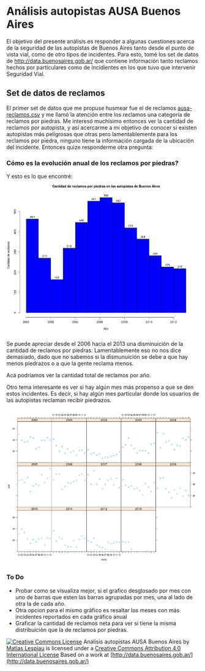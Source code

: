 Análisis autopistas AUSA Buenos Aires
====

El objetivo del presente análisis es responder a algunas cuestiones acerca de la seguridad de las autopistas de Buenos Aires tanto desde el punto de vista vial, como de otro tipos de incidentes. Para esto, tomé los set de datos de http://data.buenosaires.gob.ar/ que contiene información tanto reclamos hechos por particulares como de incidientes en los que tuvo que intervenir Seguridad Vial.

Set de datos de reclamos
----
El primer set de datos que me propuse husmear fue el de reclamos [ausa-reclamos.csv](https://github.com/mlespiau/ausa/blob/master/data/ausa-reclamos.csv) y me llamó la atención entre los reclamos una categoría de reclamos por piedras. Me interesó muchísimo entonces ver la cantidad de reclamos por autopista, y así acercarme a mi objetivo de conocer si existen autopistas más peligrosas que otras pero lamentablemente para los reclamos por piedra, ninguno tiene la información cargada de la ubicación del incidente. Entonces quize responderme otra pregunta: 

### Cómo es la evolución anual de los reclamos por piedras? 
Y esto es lo que encontré:
![Gráfico de evolución anual de los reclamos por piedras](https://raw.githubusercontent.com/mlespiau/ausa/master/plots/reclamosPorPiedras.png)

Se puede apreciar desde el 2006 hacia el 2013 una disminuición de la cantidad de reclamos por piedras. Lamentablemente eso no nos dice demasiado, dado que no sabemos si la dismunuición se debe a que hay menos piedrazos o a que la gente reclama menos. 

Acá podríamos ver la cantidad total de reclamos por año. 

Otro tema interesante es ver si hay algún mes más propenso a que se den estos incidentes. Es decir, si hay algún mes particular donde los usuarios de las autopistas reclaman recibir piedrazos. 

![Gráfico de reclamos por piedras desglosados mensualmente ](https://raw.githubusercontent.com/mlespiau/ausa/master/plots/reclamosPorPiedrasMesAnio.png)

### To Do
* Probar como se visualiza mejor, si el grafico desglosado por mes con uno de barras que esten las barras agrupadas por mes, una al lado de otra la de cada año. 
* Otra opcion para el mismo gráfico es resaltar los meses con más incidentes reportados en cada gráfico anual
* Graficar la cantidad de reclamos neta para ver si tiene la misma distribuición que la de reclamos por piedras. 

[![Creative Commons License](http://i.creativecommons.org/l/by/4.0/88x31.png )](http://creativecommons.org/licenses/by/4.0/)
Análisis autopistas AUSA Buenos Aires by [Matias Lespiau](https://github.com/mlespiau/ausa) is licensed under a [Creative Commons Attribution 4.0 International License](http://creativecommons.org/licenses/by/4.0/)
Based on a work at [http://data.buenosaires.gob.ar/](http://data.buenosaires.gob.ar/)
